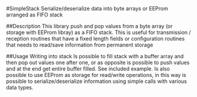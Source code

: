 #SimpleStack Serialize/deserialize data into byte arrays or EEProm arranged as FIFO stack

##Description
This library push and pop values from a byte array (or storage with EEProm libray) as a FIFO stack. 
This is useful for transmission / reception routines that have a fixed length fields or configuration routines that needs to read/save
information from permanent storage

##Usage
Writing into stack
Is possible to fill stack with a buffer array and then pop out values one after one,
or as opposite is possible to push values and at the end get entire buffer filled.
See included example.
Is also possible to use EEProm as storage for read/write operations, in this way is possible to serialize/deserialize information
using simple calls with various data types.

